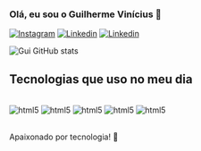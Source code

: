 ### Olá, eu sou o Guilherme Vinícius 🎲


[![Instagram](https://img.shields.io/badge/Instagram-E4405F?style=for-the-badge&logo=instagram&logoColor=white)](https://instagram.com/eai_guihhh?igshid=YTQwZjQ0NmI0OA==)
[![Linkedin](https://img.shields.io/badge/LinkedIn-0077B5?style=for-the-badge&logo=linkedin&logoColor=white)](www.linkedin.com/in/guilherme-vinicius-9054b5256)
[![Linkedin](https://img.shields.io/badge/gmail-E4405F?style=for-the-badge&logo=gmail&logoColor=white)]([guilhermeviniciusgv42@gmail.com](https://mail.google.com/mail/u/1/#inbox))


![Gui GitHub stats](https://github-readme-stats.vercel.app/api?username=guivpn&show_icons=true&theme=tokyonight)

## Tecnologias que uso no meu dia


<div style = "display: inline_block"></br>
    <img aling = "center" alt = "html5" src = "https://img.shields.io/badge/Java-ED8B00?style=for-the-badge&logo=openjdk&logoColor=white" />
    <img aling = "center" alt = "html5" src = "https://img.shields.io/badge/Python-3776AB?style=for-the-badge&logo=python&logoColor=white" />
    <img aling = "center" alt = "html5" src = "https://img.shields.io/badge/HTML5-E34F26?style=for-the-badge&logo=html5&logoColor=white" />
    <img aling = "center" alt = "html5" src = "https://img.shields.io/badge/CSS3-1572B6?style=for-the-badge&logo=css3&logoColor=white" />
    <img aling = "center" alt = "html5" src = "https://img.shields.io/badge/MySQL-005C84?style=for-the-badge&logo=mysql&logoColor=white" />
</div>


</br>Apaixonado por tecnologia! 💭


